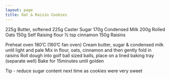 ```yaml
---
layout: page
title: Oat & Raisin Cookies
---
```


225g Butter, softened
225g Caster Sugar
170g Condensed Milk
200g Rolled Oats
150g Self Raising flour
½ tsp cinnamon
150g Raisins

Preheat oven 180’C (160’C fan oven)
Cream butter, sugar & condensed milk until light and pale
Mix in flour, oats, cinnamon and then gently fold in raisins
Roll dough into golf ball sized balls, place on a lined baking tray (separate well)
Bake for 15minutes until golden

Tip - reduce sugar content next time as cookies were very sweet
